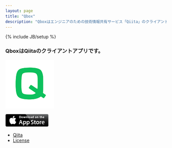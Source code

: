 ```yaml
---
layout: page
title: "Qbox"
description: "Qboxはエンジニアのための技術情報共有サービス「Qiita」のクライアントアプリです。"
---
```

{% include JB/setup %}

### QboxはQiitaのクライアントアプリです。

 ![Logo](/assets/images/qbox-logo.png "logo")

[ ![Logo](/assets/images/Download_on_the_App_Store_Badge_US-UK_135x40.png)  ](https://itunes.apple.com/us/app/oss-box/id806700843?l=ja&ls=1&mt=8)

* [Qiita](http://qiita.com/)
* [License](./qbox-license.html)

